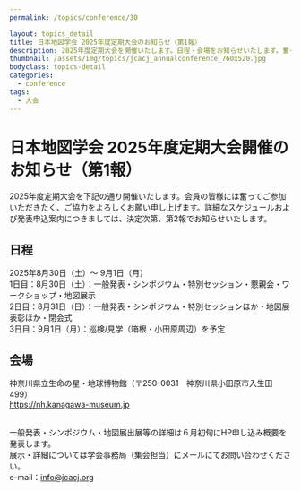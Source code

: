 ```yaml
---
permalink: /topics/conference/30

layout: topics_detail
title: 日本地図学会 2025年度定期大会のお知らせ（第1報）
description: 2025年度定期大会を開催いたします。日程・会場をお知らせいたします。奮ってご参加ください。
thumbnail: /assets/img/topics/jcacj_annualconference_760x520.jpg
bodyclass: topics-detail
categories:
  - conference
tags:
  - 大会
---
```


# 日本地図学会 2025年度定期大会開催のお知らせ（第1報）
2025年度定期大会を下記の通り開催いたします。会員の皆様には奮ってご参加いただきたく、ご協力をよろしくお願い申し上げます。詳細なスケジュールおよび発表申込案内につきましては、決定次第、第2報でお知らせいたします。

## 日程
2025年8月30日（土）～ 9月1日（月）<br>
1日目：8月30日（土）：一般発表・シンポジウム・特別セッション・懇親会・ワークショップ・地図展示<br>
2日目：8月31日（日）：一般発表・シンポジウム・特別セッションほか・地図展表彰ほか・閉会式<br>
3日目：9月1日（月）：巡検/見学（箱根・小田原周辺）を予定<br>

## 会場
神奈川県立生命の星・地球博物館（〒250-0031　神奈川県小田原市入生田499）<br>
https://nh.kanagawa-museum.jp<br><br>

一般発表・シンポジウム・地図展出展等の詳細は６月初旬にHP申し込み概要を発表します。<br>
展示・詳細については学会事務局（集会担当）にメールにてお問い合わせください。<br>
e-mail：info@jcacj.org

